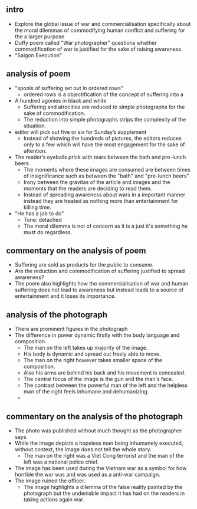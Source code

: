 ## intro 
- Explore the global issue of war and commercialisation specifically about the moral dilemmas of commodifying human conflict and suffering for the a larger purpose
- Duffy poem called "War photographer" questions whether commodification of war is justified for the sake of raising awareness. 
- "Saigon Execution" 
## analysis of poem 
- "spools of suffering set out in ordered rows" 
	- ordered rows is a objectification of the concept of suffering into a 
- A hundred agonies in black and white
	- Suffering and atrocities are reduced to simple photographs for the sake of commodification.
	- The reduction into simple photographs strips the complexity of the situation. 
- editor will pick out five or six for Sunday’s supplement
	- Instead of showing the hundreds of pictures, the editors reduces only to a few which will have the most engagement for the sake of attention. 
- The reader’s eyeballs prick with tears between the bath and pre-lunch beers
	- The moments where these images are consumed are between times of insignificance such as between the "bath" and "pre-lunch beers"
	- Irony between the gravitas of the article and images and the moments  that the readers are deciding to read them. 
	- Instead of spreading awareness about wars in a important manner instead they are treated as nothing more than entertainment for killing time. 
- "He has a job to do"
	- Tone: detached
	- The moral dilemma is not of concern as it is a just it's something he must do regardless. 
## commentary on the analysis of poem 
- Suffering are sold as products for the public to consume. 
- Are the reduction and commodification of suffering justified to spread awareness? 
- The poem also highlights how the commercialisation of war and human suffering does not lead to awareness but instead leads to a source of entertainment and it loses its importance. 
## analysis of the photograph
- There are prominent figures in the photograph
- The difference in power dynamic firstly with the body language and composition.
	- The man on the left takes up majority of the image. 
	- His body is dynamic and spread out freely able to move. 
	- The man on the right however takes smaller space of the composition. 
	- Also his arms are behind his back and his movement is concealed. 
	- The central focus of the image is the gun and the man's face. 
	- The contrast between the powerful man of the left and the helpless man of the right feels inhumane and dehumanizing. 
	- 
## commentary on the analysis of the photograph
- The photo was published without much thought as the photographer says. 
- While the image depicts a hopeless man being inhumanely executed, without context, the image does not tell the whole story. 
	- The man on the right was a Viet Cong terrorist and the man of the left was a national police chief. 
- The image has been used during the Vietnam war as a symbol for how horrible the war was and was used as a anti-war campaign. 
- The image ruined the officer. 
	- The image highlights a dilemma of the false reality painted by the photograph but the undeniable impact it has had on the readers in taking actions again war. 
